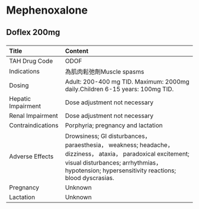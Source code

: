 # Mephenoxalone

## Doflex 200mg

##### 

| Title              | Content                                                                                                                                                                                                      |
|:-------------------|:-------------------------------------------------------------------------------------------------------------------------------------------------------------------------------------------------------------|
| TAH Drug Code      | ODOF                                                                                                                                                                                                         |
| Indications        | 為肌肉鬆弛劑Muscle spasms                                                                                                                                                                                    |
| Dosing             | Adult: 200-400 mg TID. Maximum: 2000mg daily.Children 6-15 years: 100mg TID.                                                                                                                                 |
| Hepatic Impairment | Dose adjustment not necessary                                                                                                                                                                                |
| Renal Impairment   | Dose adjustment not necessary                                                                                                                                                                                |
| Contraindications  | Porphyria; pregnancy and lactation                                                                                                                                                                           |
| Adverse Effects    | Drowsiness; GI disturbances， paraesthesia， weakness; headache， dizziness， ataxia， paradoxical excitement; visual disturbances; arrhythmias， hypotension; hypersensitivity reactions; blood dyscrasias. |
| Pregnancy          | Unknown                                                                                                                                                                                                      |
| Lactation          | Unknown                                                                                                                                                                                                      |

